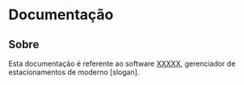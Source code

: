 # Documentação

## Sobre

Esta documentação é referente ao software [XXXXX](), gerenciador de estacionamentos de moderno \[slogan\].